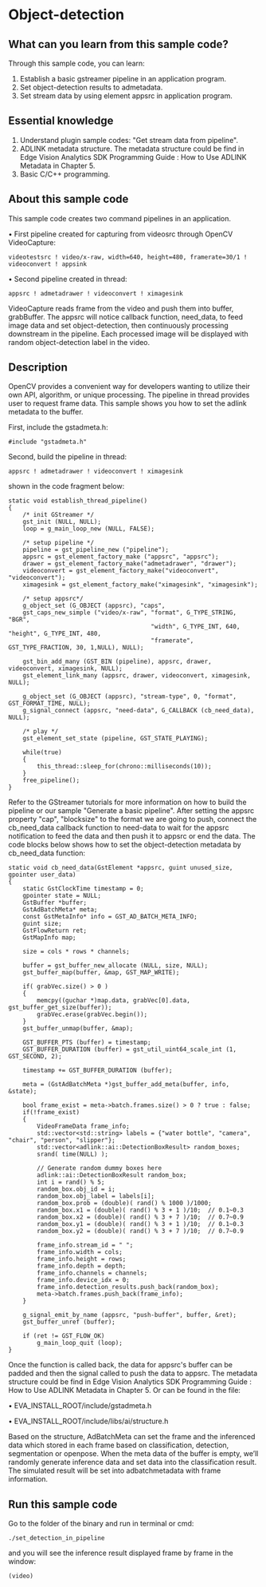 # Object-detection
## What can you learn from this sample code?
Through this sample code, you can learn:

1. Establish a basic gstreamer pipeline in an application program.
2. Set object-detection results to admetadata.
3. Set stream data by using element appsrc in application program.

## Essential knowledge
1. Understand plugin sample codes: "Get stream data from pipeline".
2. ADLINK metadata structure. The metadata structure could be find in Edge Vision Analytics SDK Programming Guide : How to Use ADLINK Metadata in Chapter 5.
3. Basic C/C++ programming.

## About this sample code
This sample code creates two command pipelines in an application.

•	First pipeline created for capturing from videosrc through OpenCV VideoCapture:

    videotestsrc ! video/x-raw, width=640, height=480, framerate=30/1 ! videoconvert ! appsink
    
•	Second pipeline created in thread:

    appsrc ! admetadrawer ! videoconvert ! ximagesink
    
VideoCapture reads frame from the video and push them into buffer, grabBuffer. The appsrc will notice callback function, need_data, to feed image data and set object-detection, then continuously processing downstream in the pipeline. Each processed image will be displayed with random object-detection label in the video.

## Description
OpenCV provides a convenient way for developers wanting to utilize their own API, algorithm, or unique processing. The pipeline in thread provides user to request frame data. This sample shows you how to set the adlink metadata to the buffer. 

First, include the gstadmeta.h:

    #include "gstadmeta.h"
    
Second, build the pipeline in thread:

    appsrc ! admetadrawer ! videoconvert ! ximagesink

shown in the code fragment below:

    static void establish_thread_pipeline()
    {
        /* init GStreamer */
        gst_init (NULL, NULL);
        loop = g_main_loop_new (NULL, FALSE);

        /* setup pipeline */
        pipeline = gst_pipeline_new ("pipeline");
        appsrc = gst_element_factory_make ("appsrc", "appsrc");
        drawer = gst_element_factory_make("admetadrawer", "drawer");
        videoconvert = gst_element_factory_make("videoconvert", "videoconvert");
        ximagesink = gst_element_factory_make("ximagesink", "ximagesink");

        /* setup appsrc*/
        g_object_set (G_OBJECT (appsrc), "caps",
        gst_caps_new_simple ("video/x-raw", "format", G_TYPE_STRING, "BGR",
                                            "width", G_TYPE_INT, 640, "height", G_TYPE_INT, 480,
                                            "framerate", GST_TYPE_FRACTION, 30, 1,NULL), NULL);

        gst_bin_add_many (GST_BIN (pipeline), appsrc, drawer, videoconvert, ximagesink, NULL);
        gst_element_link_many (appsrc, drawer, videoconvert, ximagesink, NULL);

        g_object_set (G_OBJECT (appsrc), "stream-type", 0, "format", GST_FORMAT_TIME, NULL);
        g_signal_connect (appsrc, "need-data", G_CALLBACK (cb_need_data), NULL);

        /* play */
        gst_element_set_state (pipeline, GST_STATE_PLAYING);

        while(true)
        {
            this_thread::sleep_for(chrono::milliseconds(10));
        }
        free_pipeline();
    }
        
Refer to the GStreamer tutorials for more information on how to build the pipeline or our sample "Generate a basic pipeline".
After setting the appsrc property "cap", "blocksize" to the format we are going to push, connect the cb_need_data callback function to need-data to wait for the appsrc notification to feed the data and then push it to appsrc or end the data. The code blocks below shows how to set the object-detection metadata by cb_need_data function:

    static void cb_need_data(GstElement *appsrc, guint unused_size, gpointer user_data)
    {
        static GstClockTime timestamp = 0;
        gpointer state = NULL;
        GstBuffer *buffer;
        GstAdBatchMeta* meta;
        const GstMetaInfo* info = GST_AD_BATCH_META_INFO;
        guint size;
        GstFlowReturn ret;
        GstMapInfo map;

        size = cols * rows * channels;

        buffer = gst_buffer_new_allocate (NULL, size, NULL);
        gst_buffer_map(buffer, &map, GST_MAP_WRITE);

        if( grabVec.size() > 0 )
        {
            memcpy((guchar *)map.data, grabVec[0].data, gst_buffer_get_size(buffer));
            grabVec.erase(grabVec.begin());
        }
        gst_buffer_unmap(buffer, &map);

        GST_BUFFER_PTS (buffer) = timestamp;
        GST_BUFFER_DURATION (buffer) = gst_util_uint64_scale_int (1, GST_SECOND, 2);

        timestamp += GST_BUFFER_DURATION (buffer);

        meta = (GstAdBatchMeta *)gst_buffer_add_meta(buffer, info, &state);

        bool frame_exist = meta->batch.frames.size() > 0 ? true : false;
        if(!frame_exist)
        {
            VideoFrameData frame_info;
            std::vector<std::string> labels = {"water bottle", "camera", "chair", "person", "slipper"};
            std::vector<adlink::ai::DetectionBoxResult> random_boxes;
            srand( time(NULL) );
            
            // Generate random dummy boxes here
            adlink::ai::DetectionBoxResult random_box;
            int i = rand() % 5;
            random_box.obj_id = i;
            random_box.obj_label = labels[i];
            random_box.prob = (double)( rand() % 1000 )/1000;
            random_box.x1 = (double)( rand() % 3 + 1 )/10;	// 0.1~0.3
            random_box.x2 = (double)( rand() % 3 + 7 )/10;	// 0.7~0.9
            random_box.y1 = (double)( rand() % 3 + 1 )/10;	// 0.1~0.3
            random_box.y2 = (double)( rand() % 3 + 7 )/10;	// 0.7~0.9
            
            frame_info.stream_id = " ";
            frame_info.width = cols;
            frame_info.height = rows;
            frame_info.depth = depth;
            frame_info.channels = channels;
            frame_info.device_idx = 0;
            frame_info.detection_results.push_back(random_box);
            meta->batch.frames.push_back(frame_info);
        }

        g_signal_emit_by_name (appsrc, "push-buffer", buffer, &ret);
        gst_buffer_unref (buffer);

        if (ret != GST_FLOW_OK) 
            g_main_loop_quit (loop);
    }
    
Once the function is called back, the data for appsrc's buffer can be padded and then the signal called to push the data to appsrc.
The metadata structure could be find in Edge Vision Analytics SDK Programming Guide : How to Use ADLINK Metadata in Chapter 5. Or can be found in the file:

• EVA_INSTALL_ROOT/include/gstadmeta.h

• EVA_INSTALL_ROOT/include/libs/ai/structure.h

Based on the structure, AdBatchMeta can set the frame and the inferenced data which stored in each frame based on classification, detection, segmentation or openpose. When the meta data of the buffer is empty, we’ll randomly generate inference data and set data into the classification result. The simulated result will be set into adbatchmetadata with frame information.

## Run this sample code
Go to the folder of the binary and run in terminal or cmd:

    ./set_detection_in_pipeline

and you will see the inference result displayed frame by frame in the window:

    (video)

